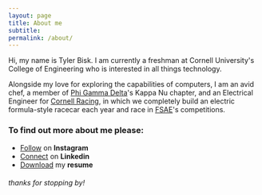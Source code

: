 ```yaml
---
layout: page
title: About me
subtitle:
permalink: /about/
---
```


Hi, my name is Tyler Bisk.  I am currently a freshman at Cornell University's College of Engineering who is interested in all things technology.  

Alongside my love for exploring the capabilities of computers, I am an avid chef, a member of [Phi Gamma Delta](http://www.phigam.org)'s Kappa Nu chapter, and an Electrical Engineer for [Cornell Racing](http://www.cornellracing.org), in which we completely build an electric formula-style racecar each year and race in [FSAE](https://www.sae.org/attend/student-events/formula-sae-electric/about)'s competitions.

### To find out more about me please:
- [Follow](http://www.instagram.com/tylerbisk) on **Instagram**
- [Connect](http://www.linkedin.com/in/tylerbisk) on **Linkedin**
- [Download](https://github.com/tylerbisk/netlify/raw/master/assets/files/TylerBiskResume.pdf) my **resume**

###### thanks for stopping by!
